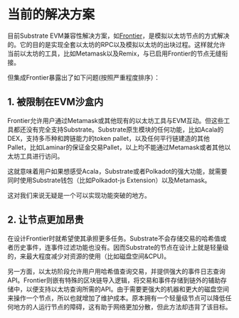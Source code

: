 # 当前的解决方案

目前Substrate EVM兼容性解决方案，如[Frontier](https://github.com/paritytech/frontier)，是模拟以太坊节点的方式解决的。它的目的是实现全套以太坊的RPC以及模拟以太坊的出块过程。这样就允许当前以太坊的工具，比如Metamask以及Remix，与已启用Frontier的节点无缝衔接。

但集成Frontier暴露出了如下问题(按照严重程度排序）：

## 1. 被限制在EVM沙盒内

Frontier允许用户通过Metamask或其他现有的以太坊工具与EVM互动。但这些工具都还没有完全支持Substrate。Substrate原生模块的任何功能，比如Acala的DEX，支持多币种和跨链能力的token pallet，以及任何平行链建造的其他Pallet，比如Laminar的保证金交易Pallet，以上均不能通过Metamask或者其他以太坊工具进行访问。

这就意味着用户如果想感受Acala，Substrate或者Polkadot的强大功能，就需要同时使用Substrate钱包（比如Polkadot-js Extension）以及Metamask。

这对我们来说无疑是一个可以实现功能突破的地方。

## 2. 让节点更加昂贵

在设计Frontier时就希望使其承担更多任务。Substrate不会存储交易的哈希值或者历史事件，连事件过滤功能也没有。因而Substrate的节点在设计上就是轻量级的，来最大程度减少对资源的使用（比如磁盘空间\&CPU)。

另一方面，以太坊阶段允许用户用哈希值查询交易，并提供强大的事件日志查询API。Frontier则嵌有特殊的区块链导入逻辑，将交易和事件存储到链外的辅助存储中，以便支持以太坊查询所需的API。由于需要更强大的机器和更大的磁盘空间来操作一个节点，所以也就增加了维护成本。原本拥有一个轻量级节点可以降低任何地方的人运行节点的障碍，这有助于网络更加分散，但此方法却违背了该目标。

